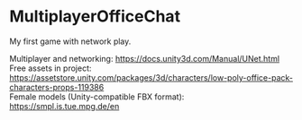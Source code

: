 # MultiplayerOfficeChat
My first game with network play.

Multiplayer and networking: https://docs.unity3d.com/Manual/UNet.html  
Free assets in project: https://assetstore.unity.com/packages/3d/characters/low-poly-office-pack-characters-props-119386  
Female models (Unity-compatible FBX format): https://smpl.is.tue.mpg.de/en
